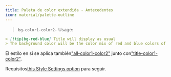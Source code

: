 ```yaml
---
title: Paleta de color extendida - Antecedentes
icon: material/palette-outline
---
```


> `bg-color1-color2-`
> Usage:

```md
> [!tip|bg-red-blue] Title will display as usual
> The background color will be the color mix of red and blue colors of this theme
```

El estilo en sí se aplica también["all-color1-color2"](../combined-styling/page-10.md)
junto con["title-color1-color2"](../title-styling/page-10.md).

Requisitos[this Style Settings option](../../Style6Settings/Editor/Accent-Colors/index.md#enabled-extended-color-palette)
para seguir.
